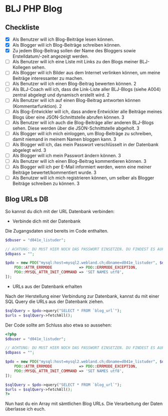 # BLJ PHP Blog

## Checkliste

- [x] Als Benutzer will ich Blog-Beiträge lesen können.
- [x] Als Blogger will ich Blog-Beiträge schreiben können.
- [x] Zu jedem Blog-Beitrag sollen der Name des Bloggers sowie Erstelldatum/-zeit angezeigt werden.
- [ ] Als Benutzer will ich eine Liste mit Links zu den Blogs meiner BLJ-Kollegen sehen.
- [ ] Als Blogger will ich Bilder aus dem Internet verlinken können, um meine Beiträge interessanter zu machen.
- [ ] Als Benutzer will ich einen Blog-Beitrag bewerten können. 2
- [ ] Als BLJ-Coach will ich, dass die Link-Liste aller BLJ-Blogs (siehe A004) zentral abgelegt und dynamisch erstellt wird. 2
- [ ] Als Benutzer will ich auf einen Blog-Beitrag antworten können (Kommentarfunktion). 2
- [ ] Als Blog-Entwickler will ich, dass andere Entwickler alle Beiträge meines Blogs über eine JSON-Schnittstelle abrufen können. 3
- [ ] Als Benutzer will ich auch die Blog-Beiträge aller anderen BLJ-Blogs sehen. Diese werden über die JSON-Schnittstelle abgeholt. 3
- [ ] Als Blogger will ich mich einloggen, um Blog-Beiträge zu schreiben, damit niemand in meinem Namen bloggen kann. 3
- [ ] Als Blogger will ich, das mein Passwort verschlüsselt in der Datenbank abgelegt wird. 3
- [ ] Als Blogger will ich mein Passwort ändern können. 3
- [ ] Als Benutzer will ich einen Blog-Beitrag kommentieren können. 3
- [ ] Als Blogger will ich per E-Mail informiert werden, wenn eine meiner Beiträge bewertet/kommentiert wurde. 3
- [ ] Als Benutzer will ich mich registrieren können, um selber als Blogger Beiträge schreiben zu können. 3

## Blog URLs DB

So kannst du dich mit der URL Datenbank verbinden:

- Verbinde dich mit der Datenbank

Die Zugangsdaten sind bereits im Code enthalten.

```php
$dbuser = "d041e_listuder";

// ACHTUNG: DU MUST HIER NOCH DAS PASSWORT EINSETZEN. DU FINDEST ES AUF DISCORD IM INFO CHANNEL
$dbpass = "";

$pdo = new PDO("mysql:host=mysql2.webland.ch;dbname=d041e_listuder", $dbuser, $dbpass, [
    PDO::ATTR_ERRMODE            => PDO::ERRMODE_EXCEPTION,
    PDO::MYSQL_ATTR_INIT_COMMAND => 'SET NAMES utf8',
]);
```

- URLs aus der Datenbank erhalten

Nach der Herstellung einer Verbindung zur Datenbank, kannst du mit einer SQL Query die URLs aus der Datenbank ziehen.

```php
$sqlQuery = $pdo->query("SELECT * FROM `blog_url`");
$urls = $sqlQuery->fetchAll();
```

Der Code sollte am Schluss also etwa so aussehen:

```php
<?php
$dbuser = "d041e_listuder";

// ACHTUNG: DU MUST HIER NOCH DAS PASSWORT EINSETZEN. DU FINDEST ES AUF DISCORD IM INFO CHANNEL
$dbpass = "";

$pdo = new PDO("mysql:host=mysql2.webland.ch;dbname=d041e_listuder", $dbuser, $dbpass, [
    PDO::ATTR_ERRMODE            => PDO::ERRMODE_EXCEPTION,
    PDO::MYSQL_ATTR_INIT_COMMAND => 'SET NAMES utf8',
]);

$sqlQuery = $pdo->query("SELECT * FROM `blog_url`");
$urls = $sqlQuery->fetchAll();
?>
```

Nun hast du ein Array mit sämtlichen Blog URLs. Die Verarbeitung der Daten überlasse ich euch.
